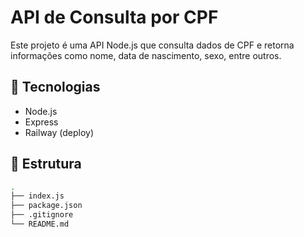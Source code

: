 # API de Consulta por CPF

Este projeto é uma API Node.js que consulta dados de CPF e retorna informações como nome, data de nascimento, sexo, entre outros.

## 🚀 Tecnologias

- Node.js
- Express
- Railway (deploy)

## 📁 Estrutura

```bash
.
├── index.js
├── package.json
├── .gitignore
└── README.md

